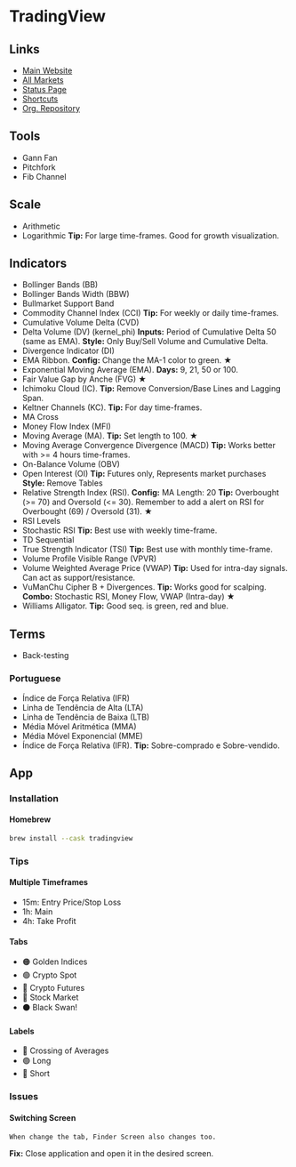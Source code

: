 # TradingView

<!--
MTP Analysis
MTP ATRRange
MTP ATRStop
MTP OpeningGap
MTP STF
MTP VSA

https://www.tradingview.com/pine-script-docs/en/v4/Introduction.html
-->

<!--
1-BINANCE:BTCUSDT
1-BINANCE:ETHUSDT
-->

<!--
Thomas Bulkowski
-->

<!--
## Configuration

- Heikin Ashi
-->

## Links

- [Main Website](https://tradingview.com/)
- [All Markets](https://tradingview.com/markets/)
- [Status Page](https://status.tradingview.com/)
- [Shortcuts](https://tradingview.com/support/shortcuts/)
- [Org. Repository](https://github.com/tradingview/)

<!--
5m, 15m, 30m, 1h, 2h, 4h, 6h, 12h, 1d, 2d, 1w, 1m
-->

## Tools

- Gann Fan
- Pitchfork
- Fib Channel

## Scale

- Arithmetic
- Logarithmic **Tip:** For large time-frames. Good for growth visualization.

## Indicators

- Bollinger Bands (BB)
- Bollinger Bands Width (BBW)
- Bullmarket Support Band
- Commodity Channel Index (CCI) **Tip:** For weekly or daily time-frames.
- Cumulative Volume Delta (CVD)
- Delta Volume (DV) (kernel_phi) **Inputs:** Period of Cumulative Delta 50 (same as EMA). **Style:** Only Buy/Sell Volume and Cumulative Delta.
- Divergence Indicator (DI)
- EMA Ribbon. **Config:** Change the MA-1 color to green. **★**
- Exponential Moving Average (EMA). **Days:** 9, 21, 50 or 100.
- Fair Value Gap by Anche (FVG) **★**
- Ichimoku Cloud (IC). **Tip:** Remove Conversion/Base Lines and Lagging Span.
- Keltner Channels (KC). **Tip:** For day time-frames.
- MA Cross
- Money Flow Index (MFI)
- Moving Average (MA). **Tip:** Set length to 100. **★**
- Moving Average Convergence Divergence (MACD) **Tip:** Works better with >= 4 hours time-frames.
- On-Balance Volume (OBV)
- Open Interest (OI) **Tip:** Futures only, Represents market purchases **Style:** Remove Tables
- Relative Strength Index (RSI). **Config:** MA Length: 20 **Tip:** Overbought (>= 70) and Oversold (<= 30). Remember to add a alert on RSI for Overbought (69) / Oversold (31). **★**
- RSI Levels
- Stochastic RSI **Tip:** Best use with weekly time-frame.
- TD Sequential
- True Strength Indicator (TSI) **Tip:** Best use with monthly time-frame.
- Volume Profile Visible Range (VPVR)
- Volume Weighted Average Price (VWAP) **Tip:** Used for intra-day signals. Can act as support/resistance.
- VuManChu Cipher B + Divergences. **Tip:** Works good for scalping. **Combo:** Stochastic RSI, Money Flow, VWAP (Intra-day) **★**
- Williams Alligator. **Tip:** Good seq. is green, red and blue.

<!--
VWAP: Session, Week, Month, Year
15m/1d
4h/1w
1d/1m
-->

<!--
- Stop ATR
- HiLo Activator
- Average True Range (ATR)
- Central Pivot Range (CPR)
- Key EMAs
- Média de 8 Semanal
- Network Value to Transactions Ratio (NVT Ratio)
- Simple Moving Average (SMA)
- Squeeze Momentum Indicator (SMI)
- Supertrend
- Volume Profile and Volume Indicator (VPVI)
-->

<!--
Info line

Above 45 degrees trend line angle is to fast/steep - Will eventually correct to more sustainable angle between 30-45 degrees
Best trend ine angles are 30-45 degrees for PA to continue in same direction
Below 30 degrees trend line angle is to slow/flat - Will eventually correct to more sustainable angle between 30-45 degrees
-->

## Terms

- Back-testing

### Portuguese

- Índice de Força Relativa (IFR)
- Linha de Tendência de Alta (LTA)
- Linha de Tendência de Baixa (LTB)
- Média Móvel Aritmética (MMA)
- Média Móvel Exponencial (MME)
- Índice de Força Relativa (IFR). **Tip:** Sobre-comprado e Sobre-vendido.

## App

### Installation

#### Homebrew

```sh
brew install --cask tradingview
```

<!--
Volume Profile Trading Examples - How Do You Use Volume Profiles?
https://www.youtube.com/watch?v=JbtKyOFAht4

Plan Your Trades With The Long and Short Position Tools
https://www.youtube.com/watch?v=OTySzQHqYQw
-->

<!--
Longs / Shorts Ratios
Perpetuals Binance Futures
Liquidations (aggregation)
Funding Rate (aggregation)
-->

### Tips

#### Multiple Timeframes

- 15m: Entry Price/Stop Loss
- 1h: Main
- 4h: Take Profit

#### Tabs

- 🟠 Golden Indices
- 🟢 Crypto Spot
- 🔴 Crypto Futures
- 🔵 Stock Market
- ⚫ Black Swan!

#### Labels

- 🔵 Crossing of Averages
- 🟢 Long
- 🔴 Short

### Issues

#### Switching Screen

```log
When change the tab, Finder Screen also changes too.
```

**Fix:** Close application and open it in the desired screen.
